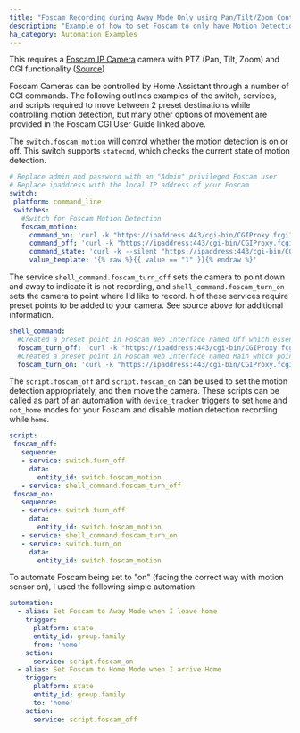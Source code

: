 ```yaml
---
title: "Foscam Recording during Away Mode Only using Pan/Tilt/Zoom Control and Motion Detection"
description: "Example of how to set Foscam to only have Motion Detection Recording while no one is home. When users are home the Foscam will indicate it is not recording by pointing down and away from users"
ha_category: Automation Examples
---
```


This requires a [Foscam IP Camera](/integrations/foscam) camera with PTZ (Pan, Tilt, Zoom) and CGI functionality ([Source](http://www.foscam.es/descarga/Foscam-IPCamera-CGI-User-Guide-AllPlatforms-2015.11.06.pdf)) 

Foscam Cameras can be controlled by Home Assistant through a number of CGI commands. 
The following outlines examples of the switch, services, and scripts required to move between 2 preset destinations while controlling motion detection, but many other options of movement are provided in the Foscam CGI User Guide linked above.

The `switch.foscam_motion` will control whether the motion detection is on or off. This switch supports `statecmd`, which checks the current state of motion detection.

```yaml
# Replace admin and password with an "Admin" privileged Foscam user
# Replace ipaddress with the local IP address of your Foscam
switch:
 platform: command_line
 switches:
   #Switch for Foscam Motion Detection
   foscam_motion:
     command_on: 'curl -k "https://ipaddress:443/cgi-bin/CGIProxy.fcgi?cmd=setMotionDetectConfig&isEnable=1&usr=admin&pwd=password"'
     command_off: 'curl -k "https://ipaddress:443/cgi-bin/CGIProxy.fcgi?cmd=setMotionDetectConfig&isEnable=0&usr=admin&pwd=password"'
     command_state: 'curl -k --silent "https://ipaddress:443/cgi-bin/CGIProxy.fcgi?cmd=getMotionDetectConfig&usr=admin&pwd=password" | grep -oP "(?<=isEnable>).*?(?=</isEnable>)"'
     value_template: '{% raw %}{{ value == "1" }}{% endraw %}'
```

The service `shell_command.foscam_turn_off` sets the camera to point down and away to indicate it is not recording, and `shell_command.foscam_turn_on` sets the camera to point where I'd like to record. h of these services require preset points to be added to your camera. See source above for additional information.

```yaml
shell_command:
  #Created a preset point in Foscam Web Interface named Off which essentially points the camera down and away
  foscam_turn_off: 'curl -k "https://ipaddress:443/cgi-bin/CGIProxy.fcgi?cmd=ptzGotoPresetPoint&name=Off&usr=admin&pwd=password"'
  #Created a preset point in Foscam Web Interface named Main which points in the direction I would like to record
  foscam_turn_on: 'curl -k "https://ipaddress:443/cgi-bin/CGIProxy.fcgi?cmd=ptzGotoPresetPoint&name=Main&usr=admin&pwd=password"'
```

The `script.foscam_off` and `script.foscam_on` can be used to set the motion detection appropriately, and then move the camera. These scripts can be called as part of an automation with `device_tracker` triggers to set `home` and `not_home` modes for your Foscam and disable motion detection recording while `home`.

```yaml
script:
 foscam_off:
   sequence:
   - service: switch.turn_off
     data:
       entity_id: switch.foscam_motion
   - service: shell_command.foscam_turn_off
 foscam_on:
   sequence:
   - service: switch.turn_off
     data:
       entity_id: switch.foscam_motion
   - service: shell_command.foscam_turn_on
   - service: switch.turn_on
     data:
       entity_id: switch.foscam_motion
```

To automate Foscam being set to "on" (facing the correct way with motion sensor on), I used the following simple automation:

```yaml
automation:
  - alias: Set Foscam to Away Mode when I leave home
    trigger:
      platform: state
      entity_id: group.family
      from: 'home'
    action:
      service: script.foscam_on
  - alias: Set Foscam to Home Mode when I arrive Home
    trigger:
      platform: state
      entity_id: group.family
      to: 'home'
    action:
      service: script.foscam_off
```

